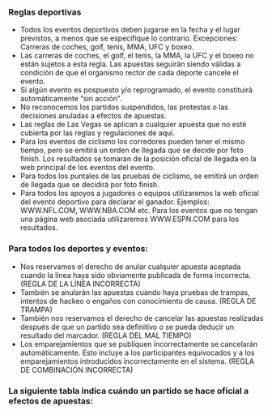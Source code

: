 ### Reglas deportivas

- Todos los eventos deportivos deben jugarse en la fecha y el lugar previstos, a menos que se especifique lo contrario. Excepciones: Carreras de coches, golf, tenis, MMA, UFC y boxeo.
- Las carreras de coches, el golf, el tenis, la MMA, la UFC y el boxeo no están sujetos a esta regla. Las apuestas seguirán siendo válidas a condición de que el organismo rector de cada deporte cancele el evento.
- Si algún evento es pospuesto y/o reprogramado, el evento constituirá automáticamente “sin acción”.
- No reconocemos los partidos suspendidos, las protestas o las decisiones anuladas a efectos de apuestas.
- Las reglas de Las Vegas se aplican a cualquier apuesta que no esté cubierta por las reglas y regulaciones de aquí.
- Para los eventos de ciclismo los corredores pueden tener el mismo tiempo, pero se emitirá un orden de llegada que se decide por foto finish. Los resultados se tomarán de la posición oficial de llegada en la web principal de los eventos
del evento.
- Para todos los puntales de las pruebas de ciclismo, se emitirá un orden de llegada que se decidirá por foto finish.
- Para todos los apoyos a jugadores o equipos utilizaremos la web oficial del evento deportivo para declarar el ganador. Ejemplos: WWW.NFL.COM, WWW.NBA.COM etc. Para los eventos que no tengan una página web asociada utilizaremos WWW.ESPN.COM para los resultados.
  
### Para todos los deportes y eventos: 
- Nos reservamos el derecho de anular cualquier apuesta aceptada cuando la línea haya sido obviamente publicada de forma incorrecta. (REGLA DE LA LÍNEA INCORRECTA)
- También se anularán las apuestas cuando haya pruebas de trampas, intentos de hackeo o engaños con conocimiento de causa. (REGLA DE TRAMPA)
- También nos reservamos el derecho de cancelar las apuestas realizadas después de que un partido sea definitivo o se pueda deducir un resultado del marcador. (REGLA DEL MAL TIEMPO)
- Los emparejamientos que se publiquen incorrectamente se cancelarán automáticamente. Esto incluye a los participantes equivocados y a los emparejamientos introducidos incorrectamente en el sistema. (REGLA DE COMBINACIÓN INCORRECTA)
 
### La siguiente tabla indica cuándo un partido se hace oficial a efectos de apuestas:
